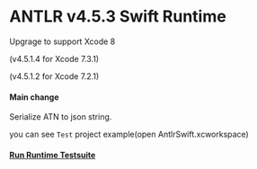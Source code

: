 
# ANTLR v4.5.3 Swift Runtime
Upgrage to support Xcode 8

(v4.5.1.4 for Xcode 7.3.1)

(v4.5.1.2 for Xcode 7.2.1)

#### Main change
Serialize ATN to json string.  
 
you can see `Test` project example(open AntlrSwift.xcworkspace)  

#### [Run Runtime Testsuite](https://github.com/janyou/ANTLR-Swift-Target/blob/master/RuntimeTestsuite.md)

